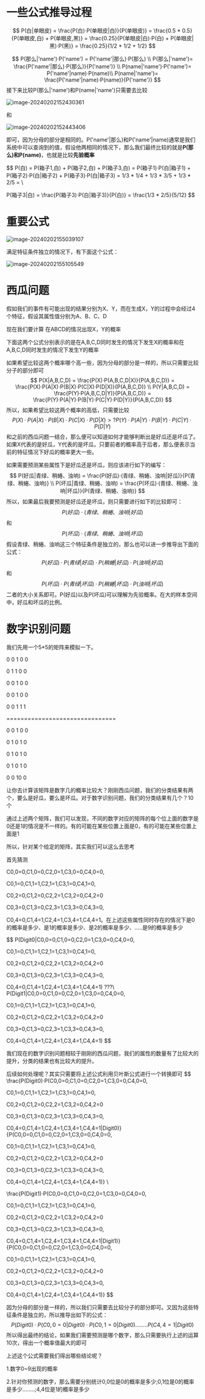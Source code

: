 # 一些公式推导过程

$$
P(白|单眼皮) = \frac{P(白)·P(单眼皮|白)}{P(单眼皮)} = \frac{0.5 * 0.5}{P(单眼皮,白) + P(单眼皮,黑)} = \frac{0.25}{P(单眼皮|白)·P(白) + P(单眼皮|黑)·P(黑)} = \frac{0.25}{1/2 * 1/2 + 1/2}
$$


$$
P(那么|'name')·P('name') = P('name'|那么)·P(那么)
\\
P(那么|'name')= \frac{P('name'|那么)·P(那么)}{P('name')}
\\
P(name|'name')·P('name')= P('name'|name)·P(name)\\
P(name|'name')= \frac{P('name'|name)·P(name)}{P('name')}
$$
接下来比较P(那么|'name')和P(name|'name')只需要去比较

![image-20240202152430361](image/image-20240202152430361.png)

和

![image-20240202152443406](image/image-20240202152443406.png)

即可，因为分母的部分是相同的。P('name'|那么)和P('name'|name)通常是我们系统中可以查询到的值，假设他两相同的情况下，那么我们最终比较的就是**P(那么)和P(name)**，也就是比较**先验概率**




$$
P(白) = P(箱子1,白) + P(箱子2,白) + P(箱子3,白) = P(箱子1)·P(白|箱子1) + P(箱子2)·P(白|箱子2) + P(箱子3)·P(白|箱子3) = 1/3 * 1/4 + 1/3 * 3/5 + 1/3 * 2/5 =  \\

P(箱子3|白) = \frac{P(箱子3)·P(白|箱子3)}{P(白)} = \frac{1/3 * 2/5}{5/12}
$$




# 重要公式

![image-20240202155039107](image/image-20240202155039107.png)



满足特征条件独立的情况下，有下面这个公式：

![image-20240202155105549](image/image-20240202155105549.png)







# 西瓜问题

假如我们的事件有可能出现的结果分别为X、Y，而在生成X，Y的过程中会经过4个特征，假设其属性值分别为A、B、C、D

现在我们要计算 在ABCD的情况出现X，Y的概率

下面这两个公式分别表示的是在A,B,C,D同时发生的情况下发生X的概率和在A,B,C,D同时发生的情况下发生Y的概率

如果希望比较这两个概率哪个高一些，因为分母的部分是一样的，所以只需要比较分子的部分即可
$$
P(X|A,B,C,D) = \frac{P(X)·P(A,B,C,D|X)}{P(A,B,C,D)} = \frac{P(X)·P(A|X)·P(B|X)·P(C|X)·P(D|X)}{P(A,B,C,D)}
\\
P(Y|A,B,C,D) = \frac{P(Y)·P(A,B,C,D|Y)}{P(A,B,C,D)} = \frac{P(Y)·P(A|Y)·P(B|Y)·P(C|Y)·P(D|Y)}{P(A,B,C,D)}
$$
所以，如果希望比较这两个概率的高低，只需要比较
$$
P(X)·P(A|X)·P(B|X)·P(C|X)·P(D|X) >?  P(Y)·P(A|Y)·P(B|Y)·P(C|Y)·P(D|Y)
$$
和之前的西瓜问题一结合，那么便可以知道如何才能够判断出是好瓜还是坏瓜了。如果X代表的是好瓜，Y代表的是坏瓜，只要前者的概率高于后者，那么便表示当前的特征情况下好瓜的概率更大一些。



如果需要预测某些属性下是好瓜还是坏瓜，则应该进行如下的编写：
$$
P(好瓜|青绿、稍蜷、浊响) = \frac{P(好瓜)·(青绿、稍蜷、浊响|好瓜)}{P(青绿、稍蜷、浊响)}
\\
P(坏瓜|青绿、稍蜷、浊响) = \frac{P(坏瓜)·(青绿、稍蜷、浊响|坏瓜)}{P(青绿、稍蜷、浊响)}
$$
所以，如果最后我要预测是好瓜还是坏瓜，则只需要进行如下的比较即可：
$$
P(好瓜)·(青绿、稍蜷、浊响|好瓜)
$$
和
$$
P(坏瓜)·(青绿、稍蜷、浊响|坏瓜)
$$
假设青绿、稍蜷、浊响这三个特征条件是独立的，那么也可以进一步推导出下面的公式：
$$
P(好瓜)·P(青绿|好瓜)·P(稍蜷|好瓜)·P(浊响|好瓜)
$$
和
$$
P(坏瓜)·P(青绿|坏瓜)·P(稍蜷|坏瓜)·P(浊响|坏瓜)
$$
二者的大小关系即可。P(好瓜)以及P(坏瓜)可以理解为先验概率。在大的样本空间中，好瓜和坏瓜的比例。



# 数字识别问题

我们先用一个5*5的矩阵来模拟一下。

0 0 1 0 0

0 1 1 0 0

0 0 1 0 0

0 0 1 0 0

0 0 1 1 1

===============================

0 0 1 0 0

0 1 0 1 0

0 1 0 1 0

0 1 0 1 0

0 0 10 0

让你去计算该矩阵是数字几的概率比较大？刚刚西瓜问题，我们的分类结果有两个，要么是好瓜，要么是坏瓜。对于数字识别问题，我们的分类结果有几个？10个

通过上述两个矩阵，我们可以发现，不同的数字对应的矩阵的每个位上面的数字是0还是1的情况是不一样的。有的可能在某些位置上面是0，有的可能在某些位置上面是1

所以，针对某个给定的矩阵，其实我们可以这么去思考

首先猜测

C0,0=0,C1,0=0,C2,0=1,C3,0=0,C4,0=0,

C0,1=0,C1,1=1,C2,1=1,C3,1=0,C4,1=0,

C0,2=0,C1,2=0,C2,2=1,C3,2=0,C4,2=0

C0,3=0,C1,3=0,C2,3=1,C3,3=0,C4,3=0,

C0,4=0,C1,4=1,C2,4=1,C3,4=1,C4,4=1。在上述这些属性同时存在的情况下是0的概率是多少、是1的概率是多少、是2的概率是多少、.....是9的概率是多少


$$
P(Digit0|C0,0=0,C1,0=0,C2,0=1,C3,0=0,C4,0=0,

C0,1=0,C1,1=1,C2,1=1,C3,1=0,C4,1=0,

C0,2=0,C1,2=0,C2,2=1,C3,2=0,C4,2=0

C0,3=0,C1,3=0,C2,3=1,C3,3=0,C4,3=0,

C0,4=0,C1,4=1,C2,4=1,C3,4=1,C4,4=1) ???\\
P(Digit1|C0,0=0,C1,0=0,C2,0=1,C3,0=0,C4,0=0,

C0,1=0,C1,1=1,C2,1=1,C3,1=0,C4,1=0,

C0,2=0,C1,2=0,C2,2=1,C3,2=0,C4,2=0

C0,3=0,C1,3=0,C2,3=1,C3,3=0,C4,3=0,

C0,4=0,C1,4=1,C2,4=1,C3,4=1,C4,4=1)
$$




我们现在的数字识别问题相较于刚刚的西瓜问题，我们的属性的数量有了比较大的提升，分类的结果也有比较大的提升。



后续如何处理呢？其实只需要将上述公式利用贝叶斯公式进行一个转换即可
$$
\frac{P(Digit0)·P(C0,0=0,C1,0=0,C2,0=1,C3,0=0,C4,0=0,

C0,1=0,C1,1=1,C2,1=1,C3,1=0,C4,1=0,

C0,2=0,C1,2=0,C2,2=1,C3,2=0,C4,2=0

C0,3=0,C1,3=0,C2,3=1,C3,3=0,C4,3=0,

C0,4=0,C1,4=1,C2,4=1,C3,4=1,C4,4=1|Digit0)}{P(C0,0=0,C1,0=0,C2,0=1,C3,0=0,C4,0=0,

C0,1=0,C1,1=1,C2,1=1,C3,1=0,C4,1=0,

C0,2=0,C1,2=0,C2,2=1,C3,2=0,C4,2=0

C0,3=0,C1,3=0,C2,3=1,C3,3=0,C4,3=0,

C0,4=0,C1,4=1,C2,4=1,C3,4=1,C4,4=1)} \\

\frac{P(Digit1)·P(C0,0=0,C1,0=0,C2,0=1,C3,0=0,C4,0=0,

C0,1=0,C1,1=1,C2,1=1,C3,1=0,C4,1=0,

C0,2=0,C1,2=0,C2,2=1,C3,2=0,C4,2=0

C0,3=0,C1,3=0,C2,3=1,C3,3=0,C4,3=0,

C0,4=0,C1,4=1,C2,4=1,C3,4=1,C4,4=1|Digit1)}{P(C0,0=0,C1,0=0,C2,0=1,C3,0=0,C4,0=0,

C0,1=0,C1,1=1,C2,1=1,C3,1=0,C4,1=0,

C0,2=0,C1,2=0,C2,2=1,C3,2=0,C4,2=0

C0,3=0,C1,3=0,C2,3=1,C3,3=0,C4,3=0,

C0,4=0,C1,4=1,C2,4=1,C3,4=1,C4,4=1)}
$$


因为分母的部分是一样的，所以我们只需要去比较分子的部分即可。又因为这些特征条件是独立的，所以推导出如下的公式：
$$
P(Digit0)·P(C0,0=0|Digit0)·P(C0,1=0|Digit0)........P(C4,4=1|Digit0)
$$
所以得出最终的结论，如果我们需要预测是哪个数字，那么只需要执行上述的运算10次，得出一个概率值最大的即可

上述这个公式需要我们得出哪些结论呢？

1.数字0~9出现的概率

2.针对你预测的数字，那么需要分别统计0,0位是0的概率是多少;0,1位是0的概率是多少........;4,4位是1的概率是多少



